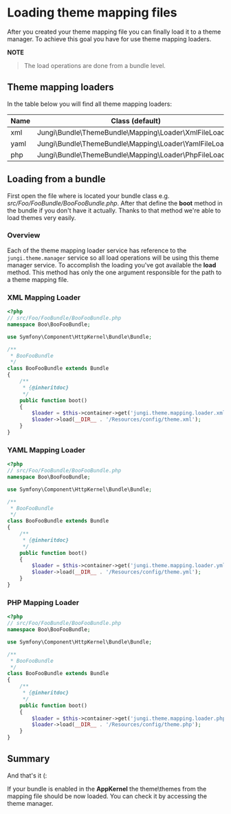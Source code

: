 Loading theme mapping files
===========================

After you created your theme mapping file you can finally load it to a theme manager. To achieve this goal you have
for use theme mapping loaders.

**NOTE**

> The load operations are done from a bundle level.

Theme mapping loaders
---------------------

In the table below you will find all theme mapping loaders:

Name | Class (default) | Service
---- | --------------- | -------
xml | Jungi\Bundle\ThemeBundle\Mapping\Loader\XmlFileLoader | jungi.theme.mapping.loader.xml
yaml | Jungi\Bundle\ThemeBundle\Mapping\Loader\YamlFileLoader | jungi.theme.mapping.loader.yml
php | Jungi\Bundle\ThemeBundle\Mapping\Loader\PhpFileLoader | jungi.theme.mapping.loader.php

Loading from a bundle
---------------------

First open the file where is located your bundle class e.g. *src/Foo/FooBundle/BooFooBundle.php*. After that define
the **boot** method in the bundle if you don't have it actually. Thanks to that method we're able to load themes very
easily.

### Overview

Each of the theme mapping loader service has reference to the `jungi.theme.manager` service so all load operations will
be using this theme manager service. To accomplish the loading you've got available the **load** method. This method
has only the one argument responsible for the path to a theme mapping file.

### XML Mapping Loader

```php
<?php
// src/Foo/FooBundle/BooFooBundle.php
namespace Boo\BooFooBundle;

use Symfony\Component\HttpKernel\Bundle\Bundle;

/**
 * BooFooBundle
 */
class BooFooBundle extends Bundle
{
	/**
	 * {@inheritdoc}
	 */
	public function boot()
	{
	    $loader = $this->container->get('jungi.theme.mapping.loader.xml');
	    $loader->load(__DIR__ . '/Resources/config/theme.xml');
	}
}
```

### YAML Mapping Loader

```php
<?php
// src/Foo/FooBundle/BooFooBundle.php
namespace Boo\BooFooBundle;

use Symfony\Component\HttpKernel\Bundle\Bundle;

/**
 * BooFooBundle
 */
class BooFooBundle extends Bundle
{
	/**
	 * {@inheritdoc}
	 */
	public function boot()
	{
	    $loader = $this->container->get('jungi.theme.mapping.loader.yml');
	    $loader->load(__DIR__ . '/Resources/config/theme.yml');
	}
}
```

### PHP Mapping Loader

```php
<?php
// src/Foo/FooBundle/BooFooBundle.php
namespace Boo\BooFooBundle;

use Symfony\Component\HttpKernel\Bundle\Bundle;

/**
 * BooFooBundle
 */
class BooFooBundle extends Bundle
{
	/**
	 * {@inheritdoc}
	 */
	public function boot()
	{
	    $loader = $this->container->get('jungi.theme.mapping.loader.php');
	    $loader->load(__DIR__ . '/Resources/config/theme.php');
	}
}
```

Summary
-------

And that's it (:

If your bundle is enabled in the **AppKernel** the theme\themes from the mapping file should be now loaded. You can
check it by accessing the theme manager.